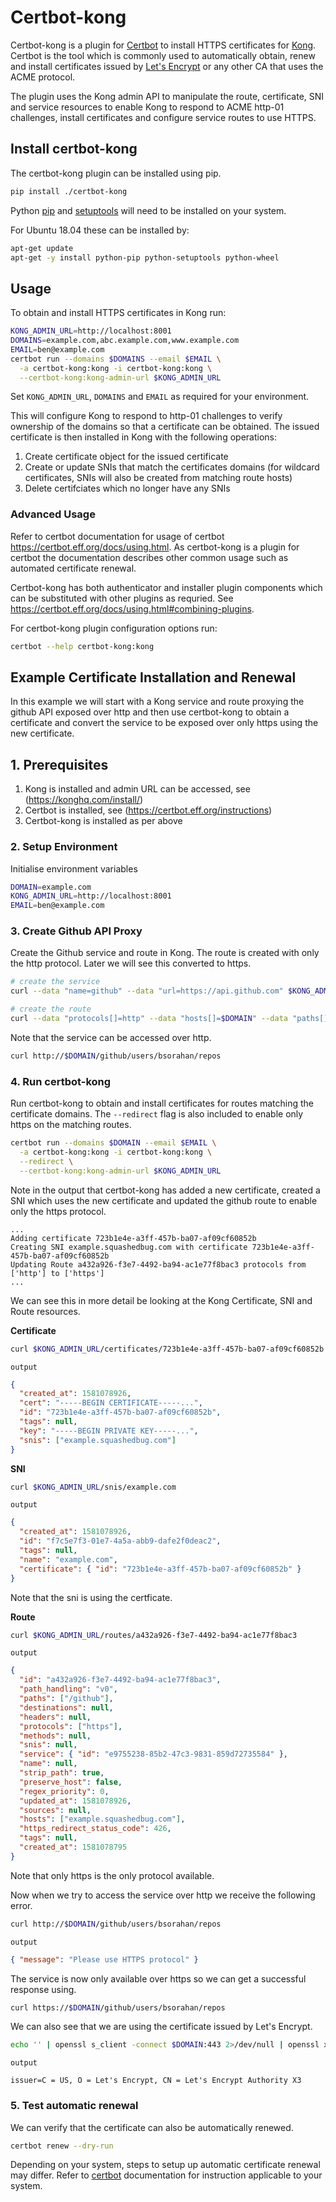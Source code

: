 # Certbot-kong

Certbot-kong is a plugin for [Certbot](https://certbot.eff.org/) to install HTTPS certificates for [Kong](https://konghq.com/kong/). Certbot is the tool which is commonly used to automatically obtain, renew and install certificates issued by [Let's Encrypt](https://letsencrypt.org/) or any other CA that uses the ACME protocol.

The plugin uses the Kong admin API to manipulate the route, certificate, SNI and service resources to enable Kong to respond to ACME http-01 challenges, install certificates and configure service routes to use HTTPS.

## Install certbot-kong

The certbot-kong plugin can be installed using pip.

```sh
pip install ./certbot-kong
```

Python [pip](https://pypi.org/project/pip/) and [setuptools](https://pypi.org/project/setuptools/) will need to be installed on your system.

For Ubuntu 18.04 these can be installed by:

```sh
apt-get update
apt-get -y install python-pip python-setuptools python-wheel
```

## Usage

To obtain and install HTTPS certificates in Kong run:

```sh
KONG_ADMIN_URL=http://localhost:8001
DOMAINS=example.com,abc.example.com,www.example.com
EMAIL=ben@example.com
certbot run --domains $DOMAINS --email $EMAIL \
  -a certbot-kong:kong -i certbot-kong:kong \
  --certbot-kong:kong-admin-url $KONG_ADMIN_URL
```

Set `KONG_ADMIN_URL`, `DOMAINS` and `EMAIL` as required for your environment.

This will configure Kong to respond to http-01 challenges to verify ownership of the domains so that a certificate can be obtained. The issued certificate is then installed in Kong with the following operations:

1. Create certificate object for the issued certificate
2. Create or update SNIs that match the certificates domains (for wildcard certificates, SNIs will also be created from matching route hosts)
3. Delete certifciates which no longer have any SNIs

### Advanced Usage

Refer to certbot documentation for usage of certbot https://certbot.eff.org/docs/using.html. As certbot-kong is a plugin for certbot the documentation describes other common usage such as automated certificate renewal.

Certbot-kong has both authenticator and installer plugin components which can be substituted with other plugins as requried. See https://certbot.eff.org/docs/using.html#combining-plugins.

For certbot-kong plugin configuration options run:

```sh
certbot --help certbot-kong:kong
```

## Example Certificate Installation and Renewal

In this example we will start with a Kong service and route proxying the github API exposed over http and then use certbot-kong to obtain a certificate and convert the service to be exposed over only https using the new certificate.

## 1. Prerequisites

1. Kong is installed and admin URL can be accessed, see (https://konghq.com/install/)
2. Certbot is installed, see (https://certbot.eff.org/instructions)
3. Certbot-kong is installed as per above

### 2. Setup Environment

Initialise environment variables

```sh
DOMAIN=example.com
KONG_ADMIN_URL=http://localhost:8001
EMAIL=ben@example.com
```

### 3. Create Github API Proxy

Create the Github service and route in Kong. The route is created with only the http protocol. Later we will see this converted to https.

```sh
# create the service
curl --data "name=github" --data "url=https://api.github.com" $KONG_ADMIN_URL/services

# create the route
curl --data "protocols[]=http" --data "hosts[]=$DOMAIN" --data "paths[]=/github" $KONG_ADMIN_URL/services/github/routes
```

Note that the service can be accessed over http.

```sh
curl http://$DOMAIN/github/users/bsorahan/repos
```

### 4. Run certbot-kong

Run certbot-kong to obtain and install certificates for routes matching the certificate domains. The `--redirect` flag is also included to enable only https on the matching routes.

```sh
certbot run --domains $DOMAIN --email $EMAIL \
  -a certbot-kong:kong -i certbot-kong:kong \
  --redirect \
  --certbot-kong:kong-admin-url $KONG_ADMIN_URL
```

Note in the output that certbot-kong has added a new certificate, created a SNI which uses the new certificate and updated the github route to enable only the https protocol.

```
...
Adding certificate 723b1e4e-a3ff-457b-ba07-af09cf60852b
Creating SNI example.squashedbug.com with certificate 723b1e4e-a3ff-457b-ba07-af09cf60852b
Updating Route a432a926-f3e7-4492-ba94-ac1e77f8bac3 protocols from ['http'] to ['https']
...
```

We can see this in more detail be looking at the Kong Certificate, SNI and Route resources.

**Certificate**

```sh
curl $KONG_ADMIN_URL/certificates/723b1e4e-a3ff-457b-ba07-af09cf60852b
```

`output`

```json
{
  "created_at": 1581078926,
  "cert": "-----BEGIN CERTIFICATE-----...",
  "id": "723b1e4e-a3ff-457b-ba07-af09cf60852b",
  "tags": null,
  "key": "-----BEGIN PRIVATE KEY-----...",
  "snis": ["example.squashedbug.com"]
}
```

**SNI**

```sh
curl $KONG_ADMIN_URL/snis/example.com
```

`output`

```json
{
  "created_at": 1581078926,
  "id": "f7c5e7f3-01e7-4a5a-abb9-dafe2f0deac2",
  "tags": null,
  "name": "example.com",
  "certificate": { "id": "723b1e4e-a3ff-457b-ba07-af09cf60852b" }
}
```

Note that the sni is using the certficate.

**Route**

```sh
curl $KONG_ADMIN_URL/routes/a432a926-f3e7-4492-ba94-ac1e77f8bac3
```

`output`

```json
{
  "id": "a432a926-f3e7-4492-ba94-ac1e77f8bac3",
  "path_handling": "v0",
  "paths": ["/github"],
  "destinations": null,
  "headers": null,
  "protocols": ["https"],
  "methods": null,
  "snis": null,
  "service": { "id": "e9755238-85b2-47c3-9831-859d72735584" },
  "name": null,
  "strip_path": true,
  "preserve_host": false,
  "regex_priority": 0,
  "updated_at": 1581078926,
  "sources": null,
  "hosts": ["example.squashedbug.com"],
  "https_redirect_status_code": 426,
  "tags": null,
  "created_at": 1581078795
}
```

Note that only https is the only protocol available.

Now when we try to access the service over http we receive the following error.

```sh
curl http://$DOMAIN/github/users/bsorahan/repos
```

`output`

```json
{ "message": "Please use HTTPS protocol" }
```

The service is now only available over https so we can get a successful response using.

```sh
curl https://$DOMAIN/github/users/bsorahan/repos
```

We can also see that we are using the certificate issued by Let's Encrypt.

```sh
echo '' | openssl s_client -connect $DOMAIN:443 2>/dev/null | openssl x509 -noout -issuer
```

`output`

```
issuer=C = US, O = Let's Encrypt, CN = Let's Encrypt Authority X3
```

### 5. Test automatic renewal

We can verify that the certificate can also be automatically renewed.

```sh
certbot renew --dry-run
```

Depending on your system, steps to setup up automatic certificate renewal may differ. Refer to [certbot](https://certbot.eff.org/instructions) documentation for instruction applicable to your system.
